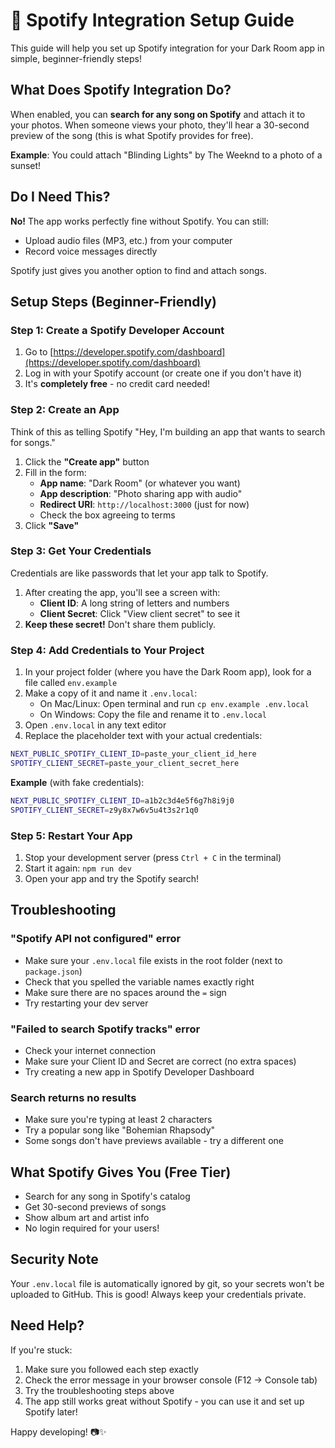 # 🎵 Spotify Integration Setup Guide

This guide will help you set up Spotify integration for your Dark Room app in simple, beginner-friendly steps!

## What Does Spotify Integration Do?

When enabled, you can **search for any song on Spotify** and attach it to your photos. When someone views your photo, they'll hear a 30-second preview of the song (this is what Spotify provides for free).

**Example**: You could attach "Blinding Lights" by The Weeknd to a photo of a sunset!

## Do I Need This?

**No!** The app works perfectly fine without Spotify. You can still:
- Upload audio files (MP3, etc.) from your computer
- Record voice messages directly

Spotify just gives you another option to find and attach songs.

## Setup Steps (Beginner-Friendly)

### Step 1: Create a Spotify Developer Account

1. Go to [https://developer.spotify.com/dashboard](https://developer.spotify.com/dashboard)
2. Log in with your Spotify account (or create one if you don't have it)
3. It's **completely free** - no credit card needed!

### Step 2: Create an App

Think of this as telling Spotify "Hey, I'm building an app that wants to search for songs."

1. Click the **"Create app"** button
2. Fill in the form:
   - **App name**: "Dark Room" (or whatever you want)
   - **App description**: "Photo sharing app with audio"
   - **Redirect URI**: `http://localhost:3000` (just for now)
   - Check the box agreeing to terms
3. Click **"Save"**

### Step 3: Get Your Credentials

Credentials are like passwords that let your app talk to Spotify.

1. After creating the app, you'll see a screen with:
   - **Client ID**: A long string of letters and numbers
   - **Client Secret**: Click "View client secret" to see it
2. **Keep these secret!** Don't share them publicly.

### Step 4: Add Credentials to Your Project

1. In your project folder (where you have the Dark Room app), look for a file called `env.example`
2. Make a copy of it and name it `.env.local`:
   - On Mac/Linux: Open terminal and run `cp env.example .env.local`
   - On Windows: Copy the file and rename it to `.env.local`
3. Open `.env.local` in any text editor
4. Replace the placeholder text with your actual credentials:

```bash
NEXT_PUBLIC_SPOTIFY_CLIENT_ID=paste_your_client_id_here
SPOTIFY_CLIENT_SECRET=paste_your_client_secret_here
```

**Example** (with fake credentials):
```bash
NEXT_PUBLIC_SPOTIFY_CLIENT_ID=a1b2c3d4e5f6g7h8i9j0
SPOTIFY_CLIENT_SECRET=z9y8x7w6v5u4t3s2r1q0
```

### Step 5: Restart Your App

1. Stop your development server (press `Ctrl + C` in the terminal)
2. Start it again: `npm run dev`
3. Open your app and try the Spotify search!

## Troubleshooting

### "Spotify API not configured" error
- Make sure your `.env.local` file exists in the root folder (next to `package.json`)
- Check that you spelled the variable names exactly right
- Make sure there are no spaces around the `=` sign
- Try restarting your dev server

### "Failed to search Spotify tracks" error
- Check your internet connection
- Make sure your Client ID and Secret are correct (no extra spaces)
- Try creating a new app in Spotify Developer Dashboard

### Search returns no results
- Make sure you're typing at least 2 characters
- Try a popular song like "Bohemian Rhapsody"
- Some songs don't have previews available - try a different one

## What Spotify Gives You (Free Tier)

- Search for any song in Spotify's catalog
- Get 30-second previews of songs
- Show album art and artist info
- No login required for your users!

## Security Note

Your `.env.local` file is automatically ignored by git, so your secrets won't be uploaded to GitHub. This is good! Always keep your credentials private.

## Need Help?

If you're stuck:
1. Make sure you followed each step exactly
2. Check the error message in your browser console (F12 → Console tab)
3. Try the troubleshooting steps above
4. The app still works great without Spotify - you can use it and set up Spotify later!

Happy developing! 📷✨

